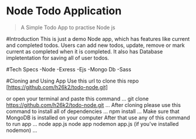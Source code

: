 # Node Todo Application
>A Simple Todo App to practise Node js

#Introduction
This is just a demo Node app, which has features like current and completed todos. Users can add new todos, update, remove or mark  current as completed when it is completed. It also has Database impletentation for saving all of user todos.

#Tech Specs
-Node
-Exress
-Ejs
-Mongo Db
-Sass

#Cloning and Using App
Use this url to clone this repo
[https://github.com/h26k2/todo-node.git]

or open your terminal and paste this command
...
git clone https://github.com/h26k2/todo-node.git
...
After cloning please use this command to install all of dependencies
...
npm install
... 
Make sure that MongoDB is installed on your computer
After that use any of this command to run app
...
node app.js
node app
nodemon app.js (if you've installed nodemon)
...